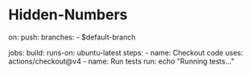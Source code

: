 # Hidden-Numbers
on:
  push:
    branches:
      - $default-branch

jobs:
  build:
    runs-on: ubuntu-latest
    steps:
      - name: Checkout code
        uses: actions/checkout@v4
      - name: Run tests
        run: echo "Running tests..."
